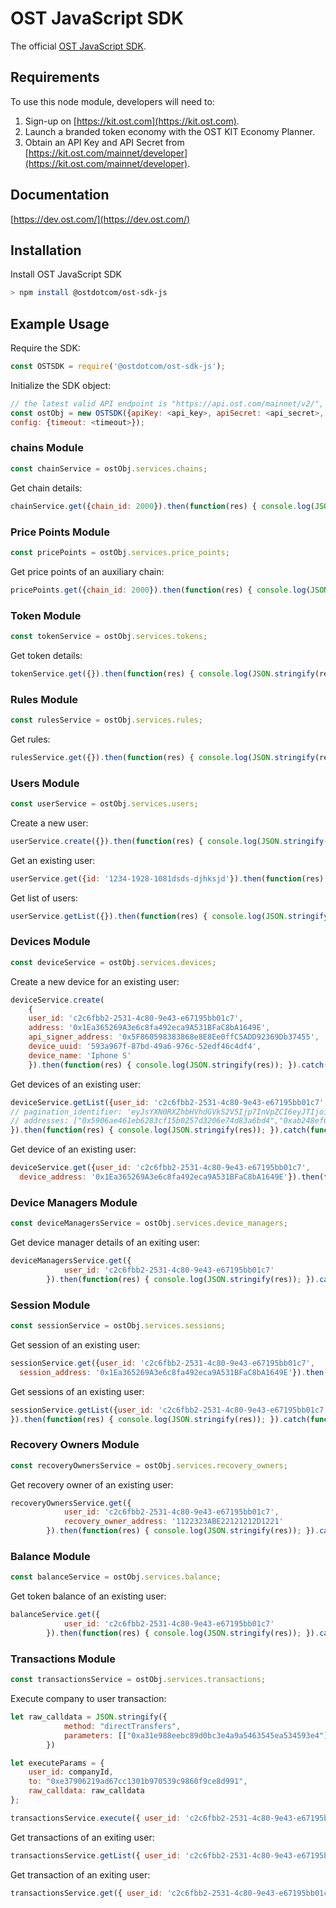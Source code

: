 # OST JavaScript SDK
The official [OST JavaScript SDK](https://dev.ost.com/).

## Requirements

To use this node module, developers will need to:
1. Sign-up on [https://kit.ost.com](https://kit.ost.com).
2. Launch a branded token economy with the OST KIT Economy Planner.
3. Obtain an API Key and API Secret from [https://kit.ost.com/mainnet/developer](https://kit.ost.com/mainnet/developer).

## Documentation

[https://dev.ost.com/](https://dev.ost.com/)

## Installation

Install OST JavaScript SDK

```bash
> npm install @ostdotcom/ost-sdk-js
```

## Example Usage

Require the SDK:

```node.js
const OSTSDK = require('@ostdotcom/ost-sdk-js');
```

Initialize the SDK object:

```node.js
// the latest valid API endpoint is "https://api.ost.com/mainnet/v2/", this may change in the future
const ostObj = new OSTSDK({apiKey: <api_key>, apiSecret: <api_secret>, apiEndpoint: <api_endpoint>,
config: {timeout: <timeout>});
```

### chains Module 

```node.js
const chainService = ostObj.services.chains;
```
Get chain details:

```node.js
chainService.get({chain_id: 2000}).then(function(res) { console.log(JSON.stringify(res)); }).catch(function(err) { console.log(JSON.stringify(err)); });
```

### Price Points Module 

```node.js
const pricePoints = ostObj.services.price_points;
```
Get price points of an auxiliary chain:

```node.js
pricePoints.get({chain_id: 2000}).then(function(res) { console.log(JSON.stringify(res)); }).catch(function(err) { console.log(JSON.stringify(err)); });
```


### Token Module 

```node.js
const tokenService = ostObj.services.tokens;
```

Get token details:

```node.js
tokenService.get({}).then(function(res) { console.log(JSON.stringify(res)); }).catch(function(err) { console.log(JSON.stringify(err)); });
```

### Rules Module 

```node.js
const rulesService = ostObj.services.rules;
```
Get rules:

```node.js
rulesService.get({}).then(function(res) { console.log(JSON.stringify(res)); }).catch(function(err) { console.log(JSON.stringify(err)); });
```

### Users Module 

```node.js
const userService = ostObj.services.users;
```

Create a new user:

```node.js
userService.create({}).then(function(res) { console.log(JSON.stringify(res)); }).catch(function(err) { console.log(JSON.stringify(err)); });
```

Get an existing user:

```node.js
userService.get({id: '1234-1928-1081dsds-djhksjd'}).then(function(res) { console.log(JSON.stringify(res)); }).catch(function(err) { console.log(JSON.stringify(err)); });
```

Get list of users:

```node.js
userService.getList({}).then(function(res) { console.log(JSON.stringify(res)); }).catch(function(err) { console.log(JSON.stringify(err)); });
```

### Devices Module 

```node.js
const deviceService = ostObj.services.devices;
```

Create a new device for an existing user:

```node.js
deviceService.create(
    {
    user_id: 'c2c6fbb2-2531-4c80-9e43-e67195bb01c7', 
    address: '0x1Ea365269A3e6c8fa492eca9A531BFaC8bA1649E',
    api_signer_address: '0x5F860598383868e8E8Ee0ffC5ADD92369Db37455',
    device_uuid: '593a967f-87bd-49a6-976c-52edf46c4df4',
    device_name: 'Iphone S'
    }).then(function(res) { console.log(JSON.stringify(res)); }).catch(function(err) { console.log(JSON.stringify(err)); });
```

Get devices of an existing user:

```node.js
deviceService.getList({user_id: 'c2c6fbb2-2531-4c80-9e43-e67195bb01c7',
// pagination_identifier: 'eyJsYXN0RXZhbHVhdGVkS2V5Ijp7InVpZCI6eyJTIjoiZDE5NGFhNzUtYWNkNS00ZjQwLWIzZmItZTczYTdjZjdjMGQ5In0sIndhIjp7IlMiOiIweDU4YjQxMDY0NzQ4OWI4ODYzNTliNThmZTIyMjYwZWIxOTYwN2IwZjYifX19',
// addresses: ["0x5906ae461eb6283cf15b0257d3206e74d83a6bd4","0xab248ef66ee49f80e75266595aa160c8c1abdd5a"] 
}).then(function(res) { console.log(JSON.stringify(res)); }).catch(function(err) { console.log(JSON.stringify(err)); });
```

Get device of an existing user:

```node.js
deviceService.get({user_id: 'c2c6fbb2-2531-4c80-9e43-e67195bb01c7', 
  device_address: '0x1Ea365269A3e6c8fa492eca9A531BFaC8bA1649E'}).then(function(res) { console.log(JSON.stringify(res)); }).catch(function(err) { console.log(JSON.stringify(err)); });
```


### Device Managers Module 

```node.js
const deviceManagersService = ostObj.services.device_managers;
```
Get device manager details of an exiting user:

```node.js
deviceManagersService.get({
            user_id: 'c2c6fbb2-2531-4c80-9e43-e67195bb01c7'
        }).then(function(res) { console.log(JSON.stringify(res)); }).catch(function(err) { console.log(JSON.stringify(err)); });
```


### Session Module 

```node.js
const sessionService = ostObj.services.sessions;
```

Get session of an existing user:

```node.js
sessionService.get({user_id: 'c2c6fbb2-2531-4c80-9e43-e67195bb01c7', 
  session_address: '0x1Ea365269A3e6c8fa492eca9A531BFaC8bA1649E'}).then(function(res) { console.log(JSON.stringify(res)); }).catch(function(err) { console.log(JSON.stringify(err)); });
```

Get sessions of an existing user:

```node.js
sessionService.getList({user_id: 'c2c6fbb2-2531-4c80-9e43-e67195bb01c7', 
}).then(function(res) { console.log(JSON.stringify(res)); }).catch(function(err) { console.log(JSON.stringify(err)); });
```


### Recovery Owners Module 

```node.js
const recoveryOwnersService = ostObj.services.recovery_owners;
```
Get recovery owner of an existing user:

```node.js
recoveryOwnersService.get({
            user_id: 'c2c6fbb2-2531-4c80-9e43-e67195bb01c7',
            recovery_owner_address: '1122323ABE22121212D1221'
        }).then(function(res) { console.log(JSON.stringify(res)); }).catch(function(err) { console.log(JSON.stringify(err)); });
```


### Balance Module 

```node.js
const balanceService = ostObj.services.balance;
```
Get token balance of an existing user:

```node.js
balanceService.get({
            user_id: 'c2c6fbb2-2531-4c80-9e43-e67195bb01c7'
        }).then(function(res) { console.log(JSON.stringify(res)); }).catch(function(err) { console.log(JSON.stringify(err)); });
```


### Transactions Module 

```node.js
const transactionsService = ostObj.services.transactions;
```

Execute company to user transaction:

```node.js
let raw_calldata = JSON.stringify({
            method: "directTransfers", 
            parameters: [["0xa31e988eebc89d0bc3e4a9a5463545ea534593e4"],[5]]
        })

let executeParams = {
    user_id: companyId,
    to: "0xe37906219ad67cc1301b970539c9860f9ce8d991",
    raw_calldata: raw_calldata
};

transactionsService.execute({ user_id: 'c2c6fbb2-2531-4c80-9e43-e67195bb01c7' }).then(function(res) { console.log(JSON.stringify(res)); }).catch(function(err) { console.log(JSON.stringify(err)); });
```

Get transactions of an exiting user:

```node.js
transactionsService.getList({ user_id: 'c2c6fbb2-2531-4c80-9e43-e67195bb01c7' }).then(function(res) { console.log(JSON.stringify(res)); }).catch(function(err) { console.log(JSON.stringify(err)); });
```

Get transaction of an exiting user:

```node.js
transactionsService.get({ user_id: 'c2c6fbb2-2531-4c80-9e43-e67195bb01c7', trasaction_id: '1212121AD21DSDA21A2' }).then(function(res) { console.log(JSON.stringify(res)); }).catch(function(err) { console.log(JSON.stringify(err)); });
```
